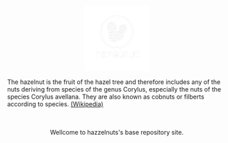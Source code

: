 <div align="center">
<img src="./img/hazzelnuts.png" width="150px" />
</div>

The hazelnut is the fruit of the hazel tree and therefore includes any of the nuts deriving from species of the genus Corylus, especially the nuts of the species Corylus avellana. They are also known as cobnuts or filberts according to species. [(Wikipedia)](https://en.wikipedia.org/wiki/Hazelnut)


<br>
<br>


<div align="center">
Wellcome to hazzelnuts's base repository site.
</div> 